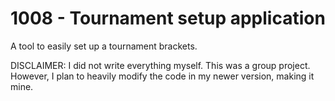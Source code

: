 # 1008 - Tournament setup application
A tool to easily set up a tournament brackets.

DISCLAIMER: I did not write everything myself. This was a group project. However, I plan to heavily modify the code in my newer version, making it mine.
